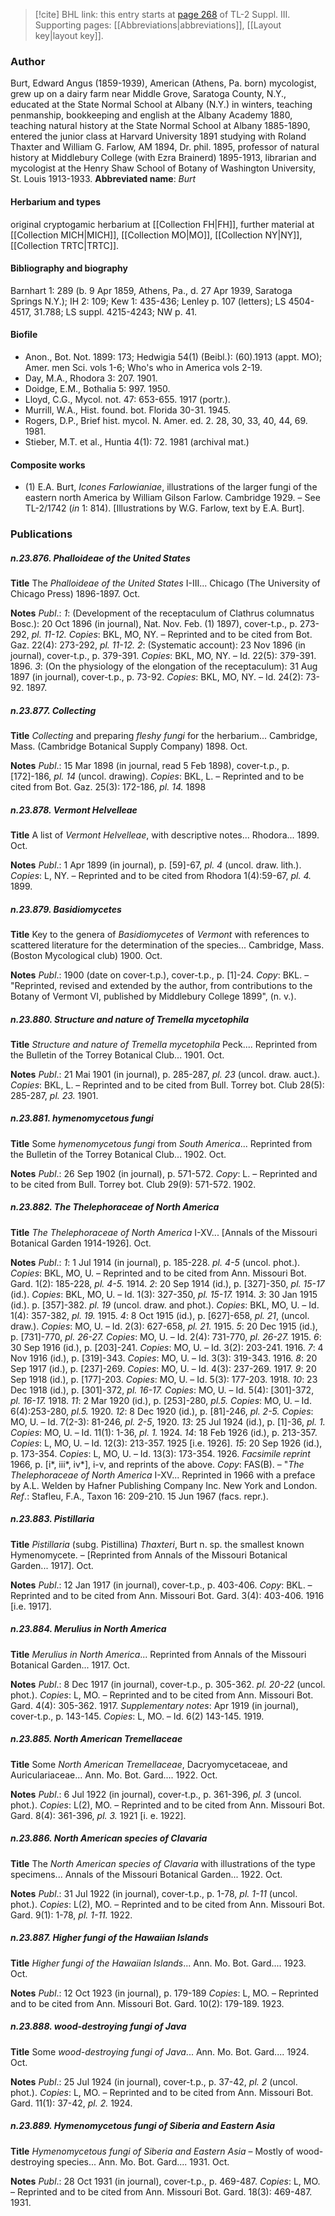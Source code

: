 > [!cite] BHL link: this entry starts at [page 268](https://www.biodiversitylibrary.org/page/33266575) of TL-2 Suppl. III.
> Supporting pages: [[Abbreviations|abbreviations]], [[Layout key|layout key]].

### Author

Burt, Edward Angus (1859-1939), American (Athens, Pa. born) mycologist, grew up on a dairy farm near Middle Grove, Saratoga County, N.Y., educated at the State Normal School at Albany (N.Y.) in winters, teaching penmanship, bookkeeping and english at the Albany Academy 1880, teaching natural history at the State Normal School at Albany 1885-1890, entered the junior class at Harvard University 1891 studying with Roland Thaxter and William G. Farlow, AM 1894, Dr. phil. 1895, professor of natural history at Middlebury College (with Ezra Brainerd) 1895-1913, librarian and mycologist at the Henry Shaw School of Botany of Washington University, St. Louis 1913-1933. 
**Abbreviated name**: *Burt*

#### Herbarium and types

original cryptogamic herbarium at [[Collection FH|FH]], further material at [[Collection MICH|MICH]], [[Collection MO|MO]], [[Collection NY|NY]], [[Collection TRTC|TRTC]].

#### Bibliography and biography

Barnhart 1: 289 (b. 9 Apr 1859, Athens, Pa., d. 27 Apr 1939, Saratoga Springs N.Y.); IH 2: 109; Kew 1: 435-436; Lenley p. 107 (letters); LS 4504-4517, 31.788; LS suppl. 4215-4243; NW p. 41.

#### Biofile

- Anon., Bot. Not. 1899: 173; Hedwigia 54(1) (Beibl.): (60).1913 (appt. MO); Amer. men Sci. vols 1-6; Who's who in America vols 2-19.
- Day, M.A., Rhodora 3: 207. 1901.
- Doidge, E.M., Bothalia 5: 997. 1950.
- Lloyd, C.G., Mycol. not. 47: 653-655. 1917 (portr.).
- Murrill, W.A., Hist. found. bot. Florida 30-31. 1945.
- Rogers, D.P., Brief hist. mycol. N. Amer. ed. 2. 28, 30, 33, 40, 44, 69. 1981.
- Stieber, M.T. et al., Huntia 4(1): 72. 1981 (archival mat.)

#### Composite works

- (1) E.A. Burt, *Icones Farlowianiae*, illustrations of the larger fungi of the eastern north America by William Gilson Farlow. Cambridge 1929. – See TL-2/1742 (*in* 1: 814). \[Illustrations by W.G. Farlow, text by E.A. Burt\].

### Publications

##### n.23.876. Phalloideae of the United States

**Title**
The *Phalloideae of the United States* I-III... Chicago (The University of Chicago Press) 1896-1897. Oct.

**Notes**
*Publ*.: *1*: (Development of the receptaculum of Clathrus columnatus Bosc.): 20 Oct 1896 (in journal), Nat. Nov. Feb. (1) 1897), cover-t.p., p. 273-292, *pl. 11-12.* *Copies*: BKL, MO, NY. – Reprinted and to be cited from Bot. Gaz. 22(4): 273-292, *pl. 11-12.*
*2*: (Systematic account): 23 Nov 1896 (in journal), cover-t.p., p. 379-391. *Copies*: BKL, MO, NY. – Id. 22(5): 379-391. 1896.
*3*: (On the physiology of the elongation of the receptaculum): 31 Aug 1897 (in journal), cover-t.p., p. 73-92. *Copies*: BKL, MO, NY. – Id. 24(2): 73-92. 1897.

##### n.23.877. Collecting

**Title**
*Collecting* and preparing *fleshy fungi* for the herbarium... Cambridge, Mass. (Cambridge Botanical Supply Company) 1898. Oct.

**Notes**
*Publ*.: 15 Mar 1898 (in journal, read 5 Feb 1898), cover-t.p., p. \[172\]-186, *pl. 14* (uncol. drawing). *Copies*: BKL, L. – Reprinted and to be cited from Bot. Gaz. 25(3): 172-186, *pl. 14.* 1898

##### n.23.878. Vermont Helvelleae

**Title**
A list of *Vermont Helvelleae*, with descriptive notes... Rhodora... 1899. Oct.

**Notes**
*Publ*.: 1 Apr 1899 (in journal), p. \[59\]-67, *pl. 4* (uncol. draw. lith.). *Copies*: L, NY. – Reprinted and to be cited from Rhodora 1(4):59-67, *pl. 4.* 1899.

##### n.23.879. Basidiomycetes

**Title**
Key to the genera of *Basidiomycetes* of *Vermont* with references to scattered literature for the determination of the species... Cambridge, Mass. (Boston Mycological club) 1900. Oct.

**Notes**
*Publ*.: 1900 (date on cover-t.p.), cover-t.p., p. \[1\]-24. *Copy*: BKL. – "Reprinted, revised and extended by the author, from contributions to the Botany of Vermont VI, published by Middlebury College 1899", (n. v.).

##### n.23.880. Structure and nature of Tremella mycetophila

**Title**
*Structure and nature of Tremella mycetophila* Peck.... Reprinted from the Bulletin of the Torrey Botanical Club... 1901. Oct.

**Notes**
*Publ*.: 21 Mai 1901 (in journal), p. 285-287, *pl. 23* (uncol. draw. auct.). *Copies*: BKL, L. – Reprinted and to be cited from Bull. Torrey bot. Club 28(5): 285-287, *pl. 23.* 1901.

##### n.23.881. hymenomycetous fungi

**Title**
Some *hymenomycetous fungi* from *South America*... Reprinted from the Bulletin of the Torrey Botanical Club... 1902. Oct.

**Notes**
*Publ*.: 26 Sep 1902 (in journal), p. 571-572. *Copy*: L. – Reprinted and to be cited from Bull. Torrey bot. Club 29(9): 571-572. 1902.

##### n.23.882. The Thelephoraceae of North America

**Title**
*The Thelephoraceae of North America* I-XV... \[Annals of the Missouri Botanical Garden 1914-1926\]. Oct.

**Notes**
*Publ*.: *1*: 1 Jul 1914 (in journal), p. 185-228. *pl. 4-5* (uncol. phot.). *Copies*: BKL, MO, U. – Reprinted and to be cited from Ann. Missouri Bot. Gard. 1(2): 185-228, *pl. 4-5.* 1914.
*2*: 20 Sep 1914 (id.), p. \[327\]-350, *pl. 15-17* (id.). *Copies*: BKL, MO, U. – Id. 1(3): 327-350, *pl. 15-17.* 1914.
*3*: 30 Jan 1915 (id.). p. \[357\]-382. *pl. 19* (uncol. draw. and phot.). *Copies*: BKL, MO, U. – Id. 1(4): 357-382, *pl. 19.* 1915.
*4*: 8 Oct 1915 (id.), p. \[627\]-658, *pl. 21*, (uncol. draw.). *Copies*: MO, U. – Id. 2(3): 627-658, *pl. 21.* 1915.
*5*: 20 Dec 1915 (id.), p. \[731\]-770, *pl. 26-27.* *Copies*: MO, U. – Id. 2(4): 731-770, *pl. 26-27.* 1915.
*6*: 30 Sep 1916 (id.), p. \[203\]-241. *Copies*: MO, U. – Id. 3(2): 203-241. 1916.
*7*: 4 Nov 1916 (id.), p. \[319\]-343. *Copies*: MO, U. – Id. 3(3): 319-343. 1916.
*8*: 20 Sep 1917 (id.), p. \[237\]-269. *Copies*: MO, U. – Id. 4(3): 237-269. 1917.
*9*: 20 Sep 1918 (id.), p. \[177\]-203. *Copies*: MO, U. – Id. 5(3): 177-203. 1918.
*10*: 23 Dec 1918 (id.), p. \[301\]-372, *pl. 16-17.* *Copies*: MO, U. – Id. 5(4): \[301\]-372, *pl. 16-17.* 1918.
*11*: 2 Mar 1920 (id.), p. \[253\]-280, *pl.5.* *Copies*: MO, U. – Id. 6(4):253-280, *pl.5.* 1920.
*12*: 8 Dec 1920 (id.), p. \[81\]-246, *pl. 2-5.* *Copies*: MO, U. – Id. 7(2-3): 81-246, *pl. 2-5*, 1920.
*13*: 25 Jul 1924 (id.), p. \[1\]-36, *pl. 1.* *Copies*: MO, U. – Id. 11(1): 1-36, *pl. 1.* 1924.
*14*: 18 Feb 1926 (id.), p. 213-357. *Copies*: L, MO, U. – Id. 12(3): 213-357. 1925 \[i.e. 1926\].
*15*: 20 Sep 1926 (id.), p. 173-354. *Copies*: L, MO, U. – Id. 13(3): 173-354. 1926.
*Facsimile reprint* 1966, p. \[i\*, iii\*, iv\*\], i-v, and reprints of the above. *Copy*: FAS(B). – "*The Thelephoraceae of North America* I-XV... Reprinted in 1966 with a preface by A.L. Welden by Hafner Publishing Company Inc. New York and London.
*Ref*.: Stafleu, F.A., Taxon 16: 209-210. 15 Jun 1967 (facs. repr.).

##### n.23.883. Pistillaria

**Title**
*Pistillaria* (subg. Pistillina) *Thaxteri*, Burt n. sp. the smallest known Hymenomycete. – \[Reprinted from Annals of the Missouri Botanical Garden... 1917\]. Oct.

**Notes**
*Publ*.: 12 Jan 1917 (in journal), cover-t.p., p. 403-406. *Copy*: BKL. – Reprinted and to be cited from Ann. Missouri Bot. Gard. 3(4): 403-406. 1916 \[i.e. 1917\].

##### n.23.884. Merulius in North America

**Title**
*Merulius in North America*... Reprinted from Annals of the Missouri Botanical Garden... 1917. Oct.

**Notes**
*Publ*.: 8 Dec 1917 (in journal), cover-t.p., p. 305-362. *pl. 20-22* (uncol. phot.). *Copies*: L, MO. – Reprinted and to be cited from Ann. Missouri Bot. Gard. 4(4): 305-362. 1917.
*Supplementary notes*: Apr 1919 (in journal), cover-t.p., p. 143-145. *Copies*: L, MO. – Id. 6(2) 143-145. 1919.

##### n.23.885. North American Tremellaceae

**Title**
Some *North American Tremellaceae*, Dacryomycetaceae, and Auriculariaceae... Ann. Mo. Bot. Gard.... 1922. Oct.

**Notes**
*Publ*.: 6 Jul 1922 (in journal), cover-t.p., p. 361-396, *pl. 3* (uncol. phot.). *Copies*: L(2), MO. – Reprinted and to be cited from Ann. Missouri Bot. Gard. 8(4): 361-396, *pl. 3.* 1921 \[i. e. 1922\].

##### n.23.886. North American species of Clavaria

**Title**
The *North American species of Clavaria* with illustrations of the type specimens... Annals of the Missouri Botanical Garden... 1922. Oct.

**Notes**
*Publ*.: 31 Jul 1922 (in journal), cover-t.p., p. 1-78, *pl. 1-11* (uncol. phot.). *Copies*: L(2), MO.  – Reprinted and to be cited from Ann. Missouri Bot. Gard. 9(1): 1-78, *pl. 1-11.* 1922.

##### n.23.887. Higher fungi of the Hawaiian Islands

**Title**
*Higher fungi of the Hawaiian Islands*... Ann. Mo. Bot. Gard.... 1923. Oct.

**Notes**
*Publ*.: 12 Oct 1923 (in journal), p. 179-189 *Copies*: L, MO. – Reprinted and to be cited from Ann. Missouri Bot. Gard. 10(2): 179-189. 1923.

##### n.23.888. wood-destroying fungi of Java

**Title**
Some *wood-destroying fungi of Java*... Ann. Mo. Bot. Gard.... 1924. Oct.

**Notes**
*Publ*.: 25 Jul 1924 (in journal), cover-t.p., p. 37-42, *pl. 2* (uncol. phot.). *Copies*: L, MO. – Reprinted and to be cited from Ann. Missouri Bot. Gard. 11(1): 37-42, *pl. 2.* 1924.

##### n.23.889. Hymenomycetous fungi of Siberia and Eastern Asia

**Title**
*Hymenomycetous fungi of Siberia and Eastern Asia* – Mostly of wood-destroying species... Ann. Mo. Bot. Gard.... 1931. Oct.

**Notes**
*Publ*.: 28 Oct 1931 (in journal), cover-t.p., p. 469-487. *Copies*: L, MO. – Reprinted and to be cited from Ann. Missouri Bot. Gard. 18(3): 469-487. 1931.

